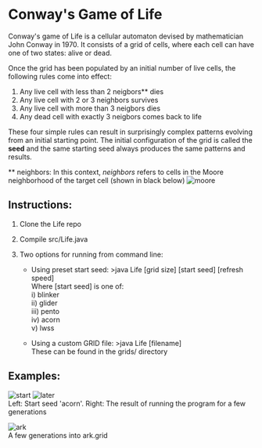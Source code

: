 Conway's Game of Life
======================
Conway's game of Life is a cellular automaton devised by mathematician John Conway in 1970. It consists of a grid of cells, where each
cell can have one of two states: alive or dead.

Once the grid has been populated by an initial number of live cells, the following rules come into effect:
  1. Any live cell with less than 2 neigbors** dies
  2. Any live cell with 2 or 3 neighbors survives
  3. Any live cell with more than 3 neigbors dies
  4. Any dead cell with exactly 3 neigbors comes back to life

These four simple rules can result in surprisingly complex patterns evolving from an initial starting point.
The initial configuration of the grid is called the **seed** and the same starting seed always produces the same patterns and results.

** neighbors: In this context, _neighbors_ refers to cells in the Moore neighborhood of the target cell (shown in black below)
![moore](http://s15.postimg.org/br6z1po6z/moore_n.png "Moore neigborhood of a cell")

Instructions:
-------------
 1. Clone the Life repo
 2. Compile src/Life.java
 3. Two options for running from command line:

    * Using preset start seed: \>java Life [grid size] [start seed] [refresh speed]  
       Where [start seed] is one of:  
         i)   blinker  
         ii)  glider  
         iii) pento  
         iv)  acorn  
         v)   lwss  
      
    * Using a custom GRID file:  \>java Life [filename]  
       These can be found in the grids/ directory
       
Examples:
---------
 ![start](http://s9.postimg.org/7bqvqm38v/acorn_start.png "Initial start seed 'acorn'") 
 ![later](http://s9.postimg.org/ubxj2y12n/acorn_later.png "A few iterations later...")   
  Left: Start seed 'acorn'. Right: The result of running the program for a few generations  
  
![ark](http://s22.postimg.org/7zzg66zup/ark.png "ark.grid")  
 A few generations into ark.grid  
